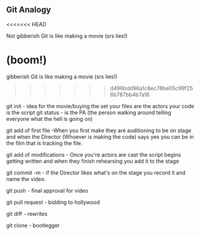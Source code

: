 ## Git Analogy

<<<<<<< HEAD

Not gibberish Git is like making a movie (srs lies!)

(boom!)
=======
gibberish
Git is like making a movie (srs lies!)
>>>>>>> d496bdd96a1c8ec78be05c99f256b787bb4b7a16

git init - idea for the movie/buying the set
your files are the actors
your code is the script
git status - is the PA (the person walking around telling everyone what the hell is going on)

git add of first file -When you first make they are auditioning to be on stage and when the Director (Whoever is making the code) says yes you can be in the film that is tracking the file.

git add of modifications - Once you're actors are cast the script begins getting written and when they finish rehearsing you add it to the stage

git commit -m - if the Director likes what's on the stage you record it and name the video.

git push - final approval for video

git pull request - bidding to hollywood

git diff - rewrites

git clone - bootlegger
